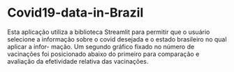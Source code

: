 # Covid19-data-in-Brazil

Esta aplicação utiliza a biblioteca Streamlit para permitir que o usuário selecione a informação sobre o covid desejada e o estado brasileiro no qual aplicar a infor-
mação. Um segundo gráfico fixado no número de vacinações foi posicionado abaixo do primeiro para comparação e avaliação da efetividade relativa das vacinações.
